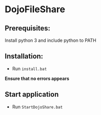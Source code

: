 # DojoFileShare

## Prerequisites:
Install python 3 and include python to PATH

## Installation:
+ Run `install.bat`

**Ensure that no errors appears**

## Start application
+ Run `StartDojoShare.bat`
